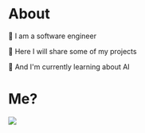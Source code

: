 <h1>About</h1>
<p>🔺 I am a software engineer</p>
<p>🔺 Here I will share some of my projects</p>
<p>🔺 And I'm currently learning about AI</p>
<h1>Me?</h1>
<img src="https://i.ibb.co/svj5BqD/e84edb279472c7ab49e97ec276d4ffda.gif">
